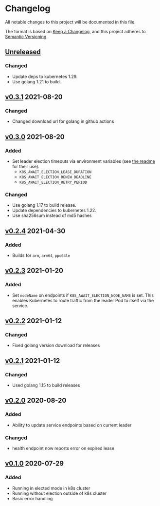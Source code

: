 # Changelog
All notable changes to this project will be documented in this file.

The format is based on [Keep a Changelog](https://keepachangelog.com/en/1.0.0/),
and this project adheres to [Semantic Versioning](https://semver.org/spec/v2.0.0.html).

## [Unreleased]

### Changed
* Update deps to kubernetes 1.29.
* Use golang 1.21 to build.

## [v0.3.1] 2021-08-20

### Changed
* Changed download url for golang in github actions

## [v0.3.0] 2021-08-20

### Added
* Set leader election timeouts via environment variables (see [the readme](./README.md) for their use).
  - `K8S_AWAIT_ELECTION_LEASE_DURATION`
  - `K8S_AWAIT_ELECTION_RENEW_DEADLINE`
  - `K8S_AWAIT_ELECTION_RETRY_PERIOD`

### Changed
* Use golang 1.17 to build release.
* Update dependencies to kubernetes 1.22.
* Use sha256sum instead of md5 hashes

## [v0.2.4] 2021-04-30

### Added

* Builds for `arm`, `arm64`, `ppc64le`

## [v0.2.3] 2021-01-20

### Added
* Set `nodeName` on endpoints if `K8S_AWAIT_ELECTION_NODE_NAME` is set. This enables Kubernetes to route traffic
  from the leader Pod to itself via the service.

## [v0.2.2] 2021-01-12

### Changed
* Fixed golang version download for releases

## [v0.2.1] 2021-01-12

### Changed
* Used golang 1.15 to build releases

## [v0.2.0] 2020-08-20

### Added
* Ability to update service endpoints based on current leader

### Changed
* health endpoint now reports error on expired lease

## [v0.1.0] 2020-07-29

### Added
* Running in elected mode in k8s cluster
* Running without election outside of k8s cluster
* Basic error handling

[Unreleased]: https://github.com/LINBIT/k8s-await-election/compare/v0.3.0...HEAD
[v0.3.1]: https://github.com/LINBIT/k8s-await-election/compare/v0.3.0...v0.3.1
[v0.3.0]: https://github.com/LINBIT/k8s-await-election/compare/v0.2.4...v0.3.0
[v0.2.4]: https://github.com/LINBIT/k8s-await-election/compare/v0.2.3...v0.2.4
[v0.2.3]: https://github.com/LINBIT/k8s-await-election/compare/v0.2.2...v0.2.3
[v0.2.2]: https://github.com/LINBIT/k8s-await-election/compare/v0.2.1...v0.2.2
[v0.2.1]: https://github.com/LINBIT/k8s-await-election/compare/v0.2.0...v0.2.1
[v0.2.0]: https://github.com/LINBIT/k8s-await-election/compare/v0.1.0...v0.2.0
[v0.1.0]: https://github.com/LINBIT/k8s-await-election/commits/v0.1.0

